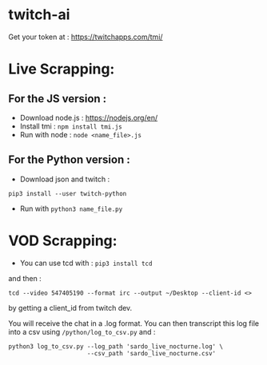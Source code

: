 # twitch-ai

Get your token at : https://twitchapps.com/tmi/

# Live Scrapping: 

## For the JS version : 

* Download node.js : https://nodejs.org/en/
* Install tmi : ```npm install tmi.js```
* Run with node : ```node <name_file>.js```

## For the Python version : 

* Download json and twitch : 
```
pip3 install --user twitch-python
```
* Run with ```python3 name_file.py```

# VOD Scrapping: 

* You can use tcd with : ```pip3 install tcd```

and then :

```
tcd --video 547405190 --format irc --output ~/Desktop --client-id <>
```

by getting a client_id from twitch dev. 

You will receive the chat in a .log format. You can then transcript this log file into a csv using ```/python/log_to_csv.py```
and :
```
python3 log_to_csv.py --log_path 'sardo_live_nocturne.log' \
                      --csv_path 'sardo_live_nocturne.csv'
```
